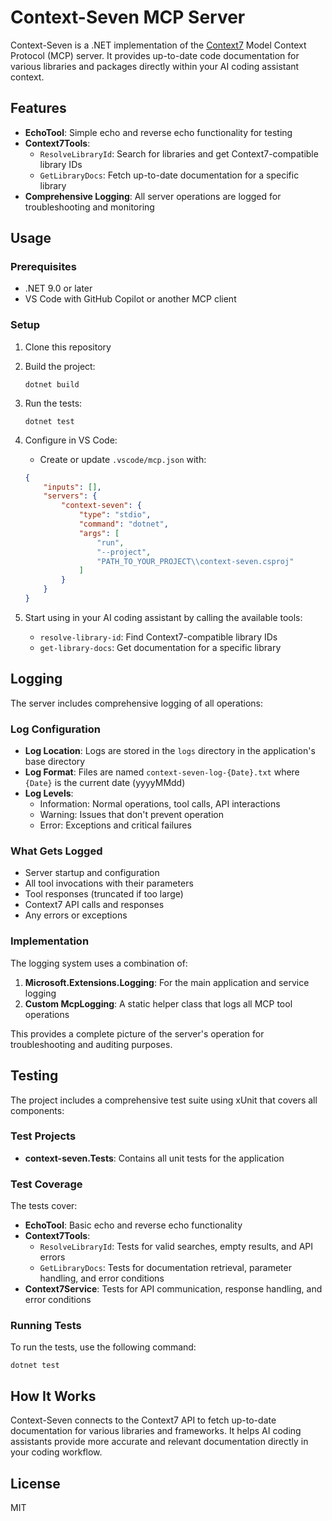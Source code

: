 ﻿# Context-Seven MCP Server

Context-Seven is a .NET implementation of the [Context7](https://github.com/upstash/context7) Model Context Protocol (MCP) server. It provides up-to-date code documentation for various libraries and packages directly within your AI coding assistant context.

## Features

- **EchoTool**: Simple echo and reverse echo functionality for testing
- **Context7Tools**:
  - `ResolveLibraryId`: Search for libraries and get Context7-compatible library IDs
  - `GetLibraryDocs`: Fetch up-to-date documentation for a specific library
- **Comprehensive Logging**: All server operations are logged for troubleshooting and monitoring

## Usage

### Prerequisites

- .NET 9.0 or later
- VS Code with GitHub Copilot or another MCP client

### Setup

1. Clone this repository
2. Build the project:

   ```console
   dotnet build
   ```

3. Run the tests:

   ```console
   dotnet test
   ```

4. Configure in VS Code:
   - Create or update `.vscode/mcp.json` with:

   ```json
   {
       "inputs": [],
       "servers": {
           "context-seven": {
               "type": "stdio",
               "command": "dotnet",
               "args": [
                   "run",
                   "--project",
                   "PATH_TO_YOUR_PROJECT\\context-seven.csproj"
               ]
           }
       }
   }
   ```

5. Start using in your AI coding assistant by calling the available tools:
   - `resolve-library-id`: Find Context7-compatible library IDs
   - `get-library-docs`: Get documentation for a specific library

## Logging

The server includes comprehensive logging of all operations:

### Log Configuration

- **Log Location**: Logs are stored in the `logs` directory in the application's base directory
- **Log Format**: Files are named `context-seven-log-{Date}.txt` where `{Date}` is the current date (yyyyMMdd)
- **Log Levels**:
  - Information: Normal operations, tool calls, API interactions
  - Warning: Issues that don't prevent operation
  - Error: Exceptions and critical failures

### What Gets Logged

- Server startup and configuration
- All tool invocations with their parameters
- Tool responses (truncated if too large)
- Context7 API calls and responses
- Any errors or exceptions

### Implementation

The logging system uses a combination of:

1. **Microsoft.Extensions.Logging**: For the main application and service logging
2. **Custom McpLogging**: A static helper class that logs all MCP tool operations

This provides a complete picture of the server's operation for troubleshooting and auditing purposes.

## Testing

The project includes a comprehensive test suite using xUnit that covers all components:

### Test Projects

- **context-seven.Tests**: Contains all unit tests for the application

### Test Coverage

The tests cover:

- **EchoTool**: Basic echo and reverse echo functionality
- **Context7Tools**: 
  - `ResolveLibraryId`: Tests for valid searches, empty results, and API errors
  - `GetLibraryDocs`: Tests for documentation retrieval, parameter handling, and error conditions
- **Context7Service**: Tests for API communication, response handling, and error conditions

### Running Tests

To run the tests, use the following command:

```console
dotnet test
```

## How It Works

Context-Seven connects to the Context7 API to fetch up-to-date documentation for various libraries and frameworks. It helps AI coding assistants provide more accurate and relevant documentation directly in your coding workflow.

## License

MIT
